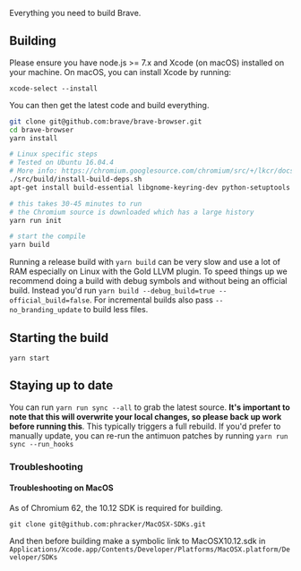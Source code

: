 Everything you need to build Brave.

## Building
Please ensure you have node.js >= 7.x and Xcode (on macOS) installed on your machine. On macOS, you can install Xcode by running:
```
xcode-select --install
```

You can then get the latest code and build everything.
```bash
git clone git@github.com:brave/brave-browser.git
cd brave-browser
yarn install

# Linux specific steps
# Tested on Ubuntu 16.04.4
# More info: https://chromium.googlesource.com/chromium/src/+/lkcr/docs/linux_build_instructions.md#notes
./src/build/install-build-deps.sh
apt-get install build-essential libgnome-keyring-dev python-setuptools rpm

# this takes 30-45 minutes to run
# the Chromium source is downloaded which has a large history
yarn run init

# start the compile
yarn build
```
Running a release build with `yarn build` can be very slow and use a lot of RAM especially on Linux with the Gold LLVM plugin.  To speed things up we recommend doing a build with debug symbols and without being an official build.  Instead you'd run `yarn build --debug_build=true --official_build=false`.  For incremental builds also pass `--no_branding_update` to build less files.

## Starting the build

`yarn start`

## Staying up to date

You can run `yarn run sync --all` to grab the latest source. **It's important to note that this will overwrite your local changes, so please back up work before running this**. This typically triggers a full rebuild. If you'd prefer to manually update, you can re-run the antimuon patches by running `yarn run sync --run_hooks`

### Troubleshooting 

#### Troubleshooting on MacOS

As of Chromium 62, the 10.12 SDK is required for building.

`git clone git@github.com:phracker/MacOSX-SDKs.git`

And then before building make a symbolic link to MacOSX10.12.sdk in `Applications/Xcode.app/Contents/Developer/Platforms/MacOSX.platform/Developer/SDKs`